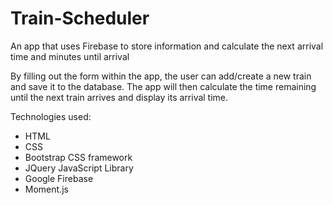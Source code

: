 # Train-Scheduler
An app that uses Firebase to store information and calculate the next arrival time and minutes until arrival

By filling out the form within the app, the user can add/create a new train and save it to the database.
The app will then calculate the time remaining until the next train arrives and display its arrival time.

Technologies used:
* HTML
* CSS
* Bootstrap CSS framework
* JQuery JavaScript Library
* Google Firebase
* Moment.js